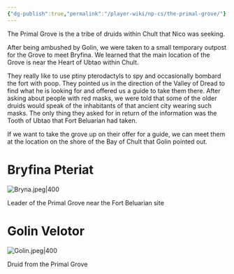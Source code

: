 ```yaml
---
{"dg-publish":true,"permalink":"/player-wiki/np-cs/the-primal-grove/"}
---
```


The Primal Grove is the a tribe of druids within Chult that Nico was seeking. 

After being ambushed by Golin, we were taken to a small temporary outpost for the Grove to meet Bryfina. We learned that the main location of the Grove is near the Heart of Ubtao within Chult. 

They really like to use ptiny pterodactyls to spy and occasionally bombard the fort with poop. They pointed us in the direction of the Valley of Dread to find what he is looking for and offered us a guide to take them there.  After asking about people with red masks, we were told that some of the older druids would speak of the inhabitants of that ancient city wearing such masks. The only thing they asked for in return of the information was the Tooth of Ubtao that Fort Beluarian had taken. 

If we want to take the grove up on their offer for a guide, we can meet them at the location on the shore of the Bay of Chult that Golin pointed out.

# Bryfina Pteriat

![Bryna.jpeg|400](/img/user/Portraits/Bryna.jpeg)

Leader of the Primal Grove near the Fort Beluarian site

# Golin Velotor

![Golin.jpeg|400](/img/user/Portraits/Golin.jpeg)

Druid from the Primal Grove